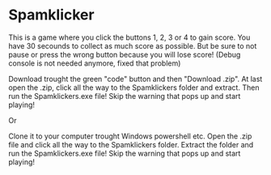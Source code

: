# Spamklicker
This is a game where you click the buttons 1, 2, 3 or 4 to gain score. You have 30 secounds to collect as much score as possible. But be sure to not pause or press the wrong button because you will lose score! (Debug console is not needed anymore, fixed that problem)

Download trought the green "code" button and then "Download .zip". At last open the .zip, click all the way to the Spamklickers folder and extract. Then run the Spamklickers.exe file! Skip the warning that pops up and start playing!

Or

Clone it to your computer trought Windows powershell etc. Open the .zip file and click all the way to the Spamklickers folder. Extract the folder and run the Spamklickers.exe file! Skip the warning that pops up and start playing!
